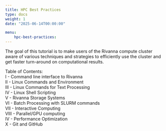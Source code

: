 ```yaml
---
title: HPC Best Practices
type: docs 
weight: 1
date: "2025-06-14T00:00:00"

menu: 
    hpc-best-practices:
---
```


The goal of this tutorial is to make users of the Rivanna compute cluster aware of various techniques and strategies to efficiently use the cluster and get faster turn-around on computational results.

Table of Contents:  
I - Command line interface to Rivanna  
II - Linux Commands and Environment  
III - Linux Commands for Text Processing  
IV - Linux Shell Scripting  
V - Rivanna Storage Systems  
VI - Batch Processing with SLURM commands  
VII - Interactive Computing  
VIII - Parallel/GPU computing  
IV - Performance Optimization  
X - Git and GitHub
